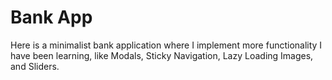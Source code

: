 # Bank App

Here is a minimalist bank application where I implement more functionality I have been learning, like Modals, Sticky Navigation, Lazy Loading Images, and Sliders.